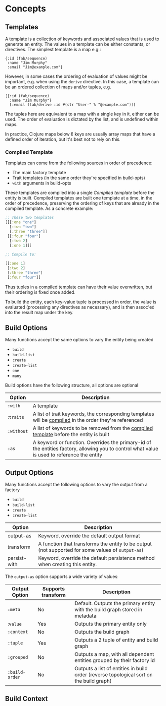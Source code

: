 # Concepts

## Templates

A template is a collection of keywords and associated values that is used to generate an entity. The values in a template can be either constants, or directives. The simplest template is a map e.g.:

```
{:id (fab/sequence)
 :name "Jim Murphy"
 :email "Jim@example.com"}
```

However, in some cases the ordering of evaluation of values might be important, e.g. when using the `derive` directive. In this case, a template can be an ordered collection of maps and/or tuples, e.g.

```
[{:id (fab/sequence)
  :name "Jim Murphy"}
  [:email (fab/derive :id #(str "User-" % "@example.com")]]
```

The tuples here are equivalent to a map with a single key in it, either can be used. The order of evaluation is dictated by the list, and is undefined within maps.&#x20;

In practice, Clojure maps below 8 keys are usually array maps that have a defined order of iteration, but it's best not to rely on this.&#x20;

### Compiled Template

Templates can come from the following sources in order of precedence:

* The main factory template
* Trait templates (in the same order they're specified in build-opts)
* `with` arguments in build-opts

These templates are compiled into a single _Compiled template_ before the entity is built. Compiled templates are built one template at a time, in the order of precedence, preserving the ordering of keys that are already in the compiled template. As a concrete example:

```clojure
;; These two templates
[[[:one "one"]
  [:two "two"]
  [:three "three"]]
 [[:four "four"]
  [:two 2]
  [:one 1]]]
  
;; Compile to:

[[:one 1]
 [:two 2]
 [:three "three"]
 [:four "four"]]
```

Thus tuples in a compiled template can have their value overwritten, but their ordering is fixed once added.&#x20;

To build the entity, each key-value tuple is processed in order, the value is evaluated  (processing any directives as necessary), and is then assoc'ed into the result map under the key.&#x20;

## Build Options

Many functions accept the same options to vary the entity being created

* `build`
* `build-list`
* `create`
* `create-list`
* `one`
* `many`

Build options have the following  structure, all options are optional

| Option     | Description                                                                                                                                 |
| ---------- | ------------------------------------------------------------------------------------------------------------------------------------------- |
| `:with`    | A template                                                                                                                                  |
| :`traits`  | A list of trait keywords, the corresponding templates will be [compiled](concepts.md#compiled-template) in the order they're referenced     |
| `:without` | A list of keywords to be removed from the [compiled template](concepts.md#compiled-template) before the entity is built                     |
| `:as`      | A keyword or function. Overrides the primary-id of the entities factory, allowing you to control what value is used to reference the entity |

## Output Options

Many functions accept the following options to vary the output from a factory

* `build`
* `build-list`
* `create`
* `create-list`

| Option       | Description                                                                                       |
| ------------ | ------------------------------------------------------------------------------------------------- |
| output-as    | Keyword, override the default output format                                                       |
| transform    | A function that transforms the entity to be output (not supported for some values of `output-as`) |
| persist-with | Keyword, override the default persistence method when creating this entity.                       |

The `output-as` option supports a wide variety of values:

| Output Option  | Supports transform | Description                                                                             |
| -------------- | ------------------ | --------------------------------------------------------------------------------------- |
| `:meta`        | No                 | Default. Outputs the primary entity with the build graph stored in metadata             |
| :`value`       | Yes                | Outputs the primary entity only                                                         |
| `:context`     | No                 | Outputs the build graph                                                                 |
| `:tuple`       | Yes                | Outputs a 2 tuple of entity and build graph                                             |
| `:grouped`     | No                 | Outputs a map, with all dependent entities grouped by their factory id                  |
| `:build-order` | No                 | Outputs a list of entities in build order (reverse topological sort on the build graph) |

## Build Context




